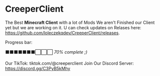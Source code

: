 # CreeperClient
The Best **Minecraft Client** with a lot of Mods
We aren't Finished our Client yet but we are working on it. U can check updates on Relases here: https://github.com/loleczekqdev/CreeperClient/releases.

Progress bar:

⬛⬛⬛⬛⬛⬛⬛⬜⬜⬜ _70% complete ;)_

Our TikTok: tiktok.com/@creeperclient
Join Our Discord Server: https://discord.gg/C3PyB5kMhy
